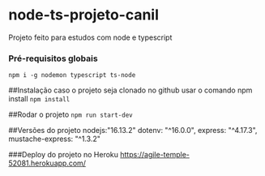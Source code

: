 # node-ts-projeto-canil
Projeto feito para estudos com node e typescript

### Pré-requisitos globais 
`npm i -g nodemon typescript ts-node`

##Instalação
caso o projeto seja clonado no github usar o comando npm install
`npm install`

##Rodar o projeto
`npm run start-dev`

##Versões do projeto
  nodejs:"16.13.2"
  dotenv: "^16.0.0",
  express: "^4.17.3",
  mustache-express: "^1.3.2"

  ###Deploy do projeto no Heroku https://agile-temple-52081.herokuapp.com/